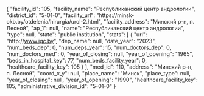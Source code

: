 {
    "facility_id": 105,
    "facility_name": "Республиканский центр андрологии",
    "district_id": "5-01-0",
    "facility_url": "https:\/\/minsk-okb.by\/otdelenia\/hirurgia\/urol-2.html",
    "facility_address": "Минский р-н, п. Лесной",
    "ap_1": null,
    "name": "Республиканский центр андрологии",
    "type": null,
    "state": "public institution",
    "stats": [
        {
            "url": "http:\/\/www.igc.by",
            "dep_name": null,
            "date_year": "2023",
            "num_beds_dep": 0,
            "num_deps_year": 15,
            "num_doctors_dep": 0,
            "num_doctors_med": 0,
            "year_of_closing": null,
            "year_of_opening": "1965",
            "beds_in_hospital_key": 77,
            "num_beds_facility_year": 0,
            "healthcare_facility_key": 105
        }
    ],
    "med_id": 110,
    "address": "Минский р-н, п. Лесной",
    "coord_x_y": null,
    "place_name": "Минск",
    "place_type": null,
    "year_of_closing": null,
    "year_of_opening": "1990",
    "healthcare_facility_key": 105,
    "administrative_division_id": "5-01-0"
}